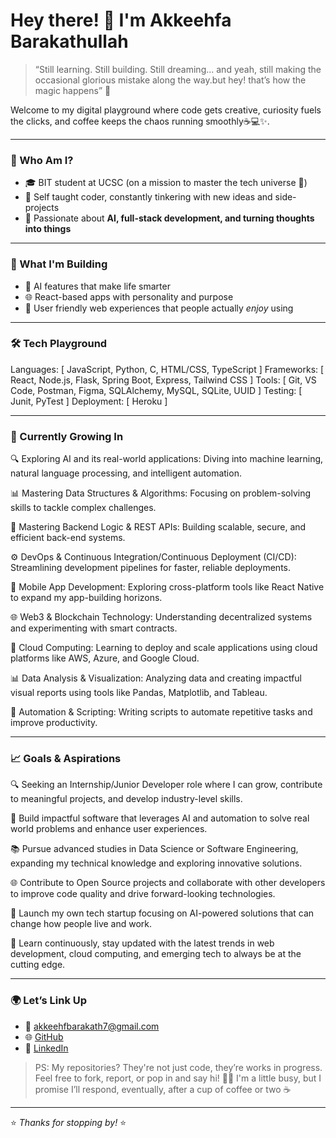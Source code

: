 # Hey there! 👋 I'm Akkeehfa Barakathullah

> “Still learning. Still building. Still dreaming... and yeah, still making the occasional glorious mistake along the way.but hey! that’s how the magic happens” 💫

Welcome to my digital playground where code gets creative, curiosity fuels the clicks, and coffee keeps the chaos running smoothly☕💻✨.

---

### 🧠 Who Am I?

- 🎓 BIT student at UCSC (on a mission to master the tech universe 🚀)
- 🔧 Self taught coder, constantly tinkering with new ideas and side-projects
- 🖤 Passionate about **AI, full-stack development, and turning thoughts into things**

---

### 💼 What I'm Building

- 🧠 AI features that make life smarter
- 🌐 React-based apps with personality and purpose
- 📱 User friendly web experiences that people actually *enjoy* using

---

### 🛠️ Tech Playground

Languages:    [ JavaScript, Python, C, HTML/CSS, TypeScript ]
Frameworks:   [ React, Node.js, Flask, Spring Boot, Express, Tailwind CSS ]
Tools:        [ Git, VS Code, Postman, Figma, SQLAlchemy, MySQL, SQLite, UUID ]
Testing:      [ Junit, PyTest ]
Deployment:   [ Heroku ]

---

### 🌱 Currently Growing In

🔍 Exploring AI and its real-world applications: Diving into machine learning, natural language processing, and intelligent automation.

📊 Mastering Data Structures & Algorithms: Focusing on problem-solving skills to tackle complex challenges.

🧩 Mastering Backend Logic & REST APIs: Building scalable, secure, and efficient back-end systems.

⚙️ DevOps & Continuous Integration/Continuous Deployment (CI/CD): Streamlining development pipelines for faster, reliable deployments.

📱 Mobile App Development: Exploring cross-platform tools like React Native to expand my app-building horizons.

🌐 Web3 & Blockchain Technology: Understanding decentralized systems and experimenting with smart contracts.

🧠 Cloud Computing: Learning to deploy and scale applications using cloud platforms like AWS, Azure, and Google Cloud.

📊 Data Analysis & Visualization: Analyzing data and creating impactful visual reports using tools like Pandas, Matplotlib, and Tableau.

🤖 Automation & Scripting: Writing scripts to automate repetitive tasks and improve productivity.

---

### 📈 Goals & Aspirations

🔍 Seeking an Internship/Junior Developer role where I can grow, contribute to meaningful projects, and develop industry-level skills.

🤖 Build impactful software that leverages AI and automation to solve real world problems and enhance user experiences.

📚 Pursue advanced studies in Data Science or Software Engineering, expanding my technical knowledge and exploring innovative solutions.

🌐 Contribute to Open Source projects and collaborate with other developers to improve code quality and drive forward-looking technologies.

🚀 Launch my own tech startup focusing on AI-powered solutions that can change how people live and work.

🧠 Learn continuously, stay updated with the latest trends in web development, cloud computing, and emerging tech to always be at the cutting edge.


---

### 🌍 Let’s Link Up

- 💌 akkeehfbarakath7@gmail.com
- 🌐 [GitHub](https://github.com/akkeehfabarakathullah)
- 🔗 [LinkedIn](https://www.linkedin.com/in/akkeehfa-barakathullah-308b112b1) 

> PS: My repositories? They're not just code, they’re works in progress. Feel free to fork, report, or pop in and say hi! 👋😄 I'm a little busy, but I promise I’ll respond, eventually, after a cup of coffee or two ☕

---
⭐ *Thanks for stopping by!* ⭐
<!---
akkeehfabarakathullah/akkeehfabarakathullah is a ✨ special ✨ repository because its `README.md` (this file) appears on your GitHub profile.
You can click the Preview link to take a look at your changes.
--->
